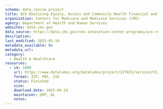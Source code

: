 ```yaml
---
schema: data_rescue_project 
title: ACO Realizing Equity, Access and Community Health Financial and Quality Results
organization: Centers for Medicare and Medicaid Services (CMS)
agency: Department of Health and Human Services
websites: data.cms.gov
data_source: https://data.cms.gov/cms-innovation-center-programs/aco-realizing-equity-access-and-community-health/aco-realizing-equity-access-and-community-health-financial-and-quality-results
description: 
last_modified: 2025-05-14
metadata_available: No
metadata_url: 
category:
  - Health & Healthcare 
resources:
  - id: 1009
    url: https://www.datalumos.org/datalumos/project/227672/version/V2/view
    format: ZIP, PDF, CSV
    status: Finished
    size: 
    download_date: 2025-04-24
    maintainer: DRP, DL
    notes: 
---
```

